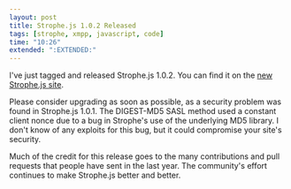 ```yaml
---
layout: post
title: Strophe.js 1.0.2 Released
tags: [strophe, xmpp, javascript, code]
time: "10:26"
extended: ":EXTENDED:"
---
```


I've just tagged and released Strophe.js 1.0.2. You can find it on the
[new Strophe.js site](http://strophe.im/strophejs).

Please consider upgrading as soon as possible, as a security problem
was found in Strophe.js 1.0.1. The DIGEST-MD5 SASL method used a
constant client nonce due to a bug in Strophe's use of the underlying
MD5 library. I don't know of any exploits for this bug, but it could
compromise your site's security.

Much of the credit for this release goes to the many contributions and
pull requests that people have sent in the last year. The community's
effort continues to make Strophe.js better and better.
